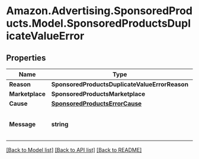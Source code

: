 # Amazon.Advertising.SponsoredProducts.Model.SponsoredProductsDuplicateValueError

## Properties

Name | Type | Description | Notes
------------ | ------------- | ------------- | -------------
**Reason** | **SponsoredProductsDuplicateValueErrorReason** |  | 
**Marketplace** | **SponsoredProductsMarketplace** |  | [optional] 
**Cause** | [**SponsoredProductsErrorCause**](SponsoredProductsErrorCause.md) |  | [optional] 
**Message** | **string** | Human readable error message | 

[[Back to Model list]](../README.md#documentation-for-models) [[Back to API list]](../README.md#documentation-for-api-endpoints) [[Back to README]](../README.md)

